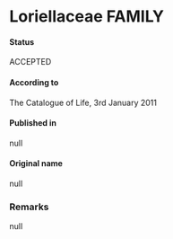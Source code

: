 # Loriellaceae FAMILY

#### Status
ACCEPTED

#### According to
The Catalogue of Life, 3rd January 2011

#### Published in
null

#### Original name
null

### Remarks
null